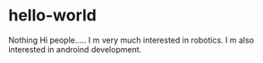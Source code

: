 # hello-world
Nothing
Hi people.....
I m very much interested in robotics.
I m also interested in androind development.
